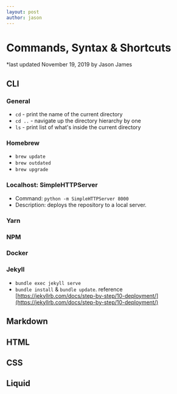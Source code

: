 ```yaml
---
layout: post
author: jason
---
```


# Commands, Syntax & Shortcuts

*last updated November 19, 2019 by Jason James

## CLI

### General

- `cd` - print the name of the current directory
- `cd ..` - navigate up the directory hierarchy by one
- `ls` - print list of what's inside the current directory

### Homebrew

- `brew update`
- `brew outdated`
- `brew upgrade`

### Localhost: SimpleHTTPServer

- Command: `python -m SimpleHTTPServer 8000`
- Description: deploys the repository to a local server.  

### Yarn

### NPM

### Docker

### Jekyll

- `bundle exec jekyll serve`
- `bundle install` & `bundle update`.  reference [https://jekyllrb.com/docs/step-by-step/10-deployment/](https://jekyllrb.com/docs/step-by-step/10-deployment/)

## Markdown

## HTML

## CSS

## Liquid
